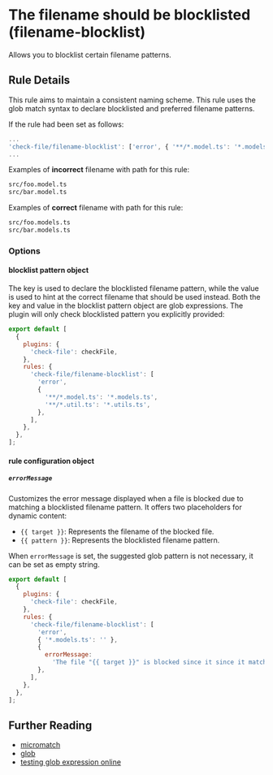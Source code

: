 # The filename should be blocklisted (filename-blocklist)

Allows you to blocklist certain filename patterns.

## Rule Details

This rule aims to maintain a consistent naming scheme. This rule uses the glob match syntax to declare blocklisted and preferred filename patterns.

If the rule had been set as follows:

```js
...
'check-file/filename-blocklist': ['error', { '**/*.model.ts': '*.models.ts' }],
...
```

Examples of **incorrect** filename with path for this rule:

```sh
src/foo.model.ts
src/bar.model.ts
```

Examples of **correct** filename with path for this rule:

```sh
src/foo.models.ts
src/bar.models.ts
```

### Options

#### blocklist pattern object

The key is used to declare the blocklisted filename pattern, while the value is used to hint at the correct filename that should be used instead. Both the key and value in the blocklist pattern object are glob expressions. The plugin will only check blocklisted pattern you explicitly provided:

```js
export default [
  {
    plugins: {
      'check-file': checkFile,
    },
    rules: {
      'check-file/filename-blocklist': [
        'error',
        {
          '**/*.model.ts': '*.models.ts',
          '**/*.util.ts': '*.utils.ts',
        },
      ],
    },
  },
];
```

#### rule configuration object

##### `errorMessage`

Customizes the error message displayed when a file is blocked due to matching a blocklisted filename pattern. It offers two placeholders for dynamic content:

- `{{ target }}`: Represents the filename of the blocked file.
- `{{ pattern }}`: Represents the blocklisted filename pattern.

When `errorMessage` is set, the suggested glob pattern is not necessary, it can be set as empty string.

```js
export default [
  {
    plugins: {
      'check-file': checkFile,
    },
    rules: {
      'check-file/filename-blocklist': [
        'error',
        { '*.models.ts': '' },
        {
          errorMessage:
            'The file "{{ target }}" is blocked since it since it matches the blocklisted pattern "{{ pattern }}", see contribute.md for details',
        },
      ],
    },
  },
];
```

## Further Reading

- [micromatch](https://github.com/micromatch/micromatch)
- [glob](<https://en.wikipedia.org/wiki/Glob_(programming)>)
- [testing glob expression online](https://globster.xyz)
